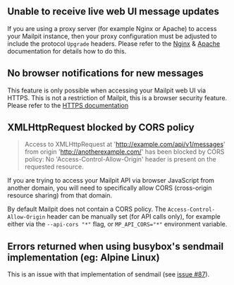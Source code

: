 ## Unable to receive live web UI message updates

If you are using a proxy server (for example Nginx or Apache) to access your Mailpit instance, then your proxy configuration must be adjusted to include the protocol `Upgrade` headers. Please refer to the [Nginx](https://www.nginx.com/blog/websocket-nginx/) & [Apache](https://httpd.apache.org/docs/2.4/mod/mod_proxy_wstunnel.html) documentation for details how to do this.


## No browser notifications for new messages

This feature is only possible when accessing your Mailpit web UI via HTTPS. This is not a restriction of Mailpit, this is a browser security feature. Please refer to the [HTTPS documentation](HTTPS)


## XMLHttpRequest blocked by CORS policy

> Access to XMLHttpRequest at 'http://example.com/api/v1/messages' from origin 'http://anotherexample.com/' has been blocked by CORS policy: No 'Access-Control-Allow-Origin' header is present on the requested resource.

If you are trying to access your Mailpit API via browser JavaScript from another domain, you will need to specifically allow CORS (cross-origin resource sharing) from that domain.

By default Mailpit does not contain a CORS policy. The `Access-Control-Allow-Origin` header can be manually set (for API calls only), for example either via the `--api-cors "*"` flag, or `MP_API_CORS="*"` environment variable.


## Errors returned when using busybox's sendmail implementation (eg: Alpine Linux)

This is an issue with that implementation of sendmail (see [issue #87](https://github.com/axllent/mailpit/issues/87#issuecomment-1502720004)). 
